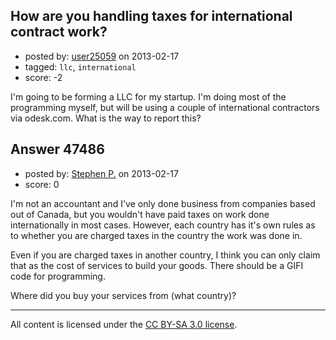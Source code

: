 ## How are you handling taxes for international contract work?

- posted by: [user25059](https://stackexchange.com/users/-1/25059-user25059) on 2013-02-17
- tagged: `llc`, `international`
- score: -2

I'm going to be forming a LLC for my startup. I'm doing most of the programming myself, but will be using a couple of international contractors via odesk.com. What is the way to report this? 


## Answer 47486

- posted by: [Stephen P.](https://stackexchange.com/users/-1/25058-stephen-p) on 2013-02-17
- score: 0

I'm not an accountant and I've only done business from companies based out of Canada, but you wouldn't have paid taxes on work done internationally in most cases. However, each country has it's own rules as to whether you are charged taxes in the country the work was done in. 

Even if you are charged taxes in another country, I think you can only claim that as the cost of services to build your goods. There should be a GIFI code for programming. 

Where did you buy your services from (what country)? 



---

All content is licensed under the [CC BY-SA 3.0 license](https://creativecommons.org/licenses/by-sa/3.0/).
